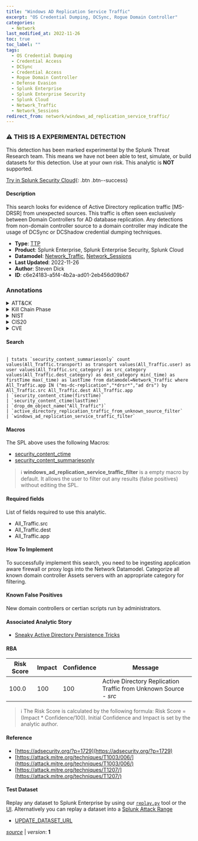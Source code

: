 ```yaml
---
title: "Windows AD Replication Service Traffic"
excerpt: "OS Credential Dumping, DCSync, Rogue Domain Controller"
categories:
  - Network
last_modified_at: 2022-11-26
toc: true
toc_label: ""
tags:
  - OS Credential Dumping
  - Credential Access
  - DCSync
  - Credential Access
  - Rogue Domain Controller
  - Defense Evasion
  - Splunk Enterprise
  - Splunk Enterprise Security
  - Splunk Cloud
  - Network_Traffic
  - Network_Sessions
redirect_from: network/windows_ad_replication_service_traffic/
---
```


### :warning: THIS IS A EXPERIMENTAL DETECTION
This detection has been marked experimental by the Splunk Threat Research team. This means we have not been able to test, simulate, or build datasets for this detection. Use at your own risk. This analytic is **NOT** supported.


[Try in Splunk Security Cloud](https://www.splunk.com/en_us/cyber-security.html){: .btn .btn--success}

#### Description

This search looks for evidence of Active Directory replication traffic [MS-DRSR] from unexpected sources. This traffic is often seen exclusively between Domain Controllers for AD database replication. Any detections from non-domain controller source to a domain controller may indicate the usage of DCSync or DCShadow credential dumping techniques.

- **Type**: [TTP](https://github.com/splunk/security_content/wiki/Detection-Analytic-Types)
- **Product**: Splunk Enterprise, Splunk Enterprise Security, Splunk Cloud
- **Datamodel**: [Network_Traffic](https://docs.splunk.com/Documentation/CIM/latest/User/NetworkTraffic), [Network_Sessions](https://docs.splunk.com/Documentation/CIM/latest/User/NetworkSessions)
- **Last Updated**: 2022-11-26
- **Author**: Steven Dick
- **ID**: c6e24183-a5f4-4b2a-ad01-2eb456d09b67

### Annotations
<details>
  <summary>ATT&CK</summary>

<div markdown="1">

#### [ATT&CK](https://attack.mitre.org/)

| ID          | Technique   | Tactic         |
| ----------- | ----------- |--------------- |
| [T1003](https://attack.mitre.org/techniques/T1003/) | OS Credential Dumping | Credential Access |

| [T1003.006](https://attack.mitre.org/techniques/T1003/006/) | DCSync | Credential Access |

| [T1207](https://attack.mitre.org/techniques/T1207/) | Rogue Domain Controller | Defense Evasion |

</div>
</details>


<details>
  <summary>Kill Chain Phase</summary>

<div markdown="1">

* Exploitation
* Actions on Objectives


</div>
</details>


<details>
  <summary>NIST</summary>

<div markdown="1">

* DE.CM



</div>
</details>

<details>
  <summary>CIS20</summary>

<div markdown="1">

* CIS 3
* CIS 5
* CIS 16



</div>
</details>

<details>
  <summary>CVE</summary>

<div markdown="1">


</div>
</details>


#### Search

```
 
| tstats `security_content_summariesonly` count values(All_Traffic.transport) as transport values(All_Traffic.user) as user values(All_Traffic.src_category) as src_category values(All_Traffic.dest_category) as dest_category min(_time) as firstTime max(_time) as lastTime from datamodel=Network_Traffic where All_Traffic.app IN ("ms-dc-replication","*drsr*","ad drs") by All_Traffic.src All_Traffic.dest All_Traffic.app 
| `security_content_ctime(firstTime)` 
| `security_content_ctime(lastTime)` 
| `drop_dm_object_name("All_Traffic")` 
| `active_directory_replication_traffic_from_unknown_source_filter` 
| `windows_ad_replication_service_traffic_filter`
```

#### Macros
The SPL above uses the following Macros:
* [security_content_ctime](https://github.com/splunk/security_content/blob/develop/macros/security_content_ctime.yml)
* [security_content_summariesonly](https://github.com/splunk/security_content/blob/develop/macros/security_content_summariesonly.yml)

> :information_source:
> **windows_ad_replication_service_traffic_filter** is a empty macro by default. It allows the user to filter out any results (false positives) without editing the SPL.



#### Required fields
List of fields required to use this analytic.
* All_Traffic.src
* All_Traffic.dest
* All_Traffic.app



#### How To Implement
To successfully implement this search, you need to be ingesting application aware firewall or proxy logs into the Network Datamodel. Categorize all known domain controller Assets servers with an appropriate category for filtering.
#### Known False Positives
New domain controllers or certian scripts run by administrators.

#### Associated Analytic Story
* [Sneaky Active Directory Persistence Tricks](/stories/sneaky_active_directory_persistence_tricks)




#### RBA

| Risk Score  | Impact      | Confidence   | Message      |
| ----------- | ----------- |--------------|--------------|
| 100.0 | 100 | 100 | Active Directory Replication Traffic from Unknown Source - $src$ |


> :information_source:
> The Risk Score is calculated by the following formula: Risk Score = (Impact * Confidence/100). Initial Confidence and Impact is set by the analytic author.


#### Reference

* [https://adsecurity.org/?p=1729](https://adsecurity.org/?p=1729)
* [https://attack.mitre.org/techniques/T1003/006/](https://attack.mitre.org/techniques/T1003/006/)
* [https://attack.mitre.org/techniques/T1207/](https://attack.mitre.org/techniques/T1207/)



#### Test Dataset
Replay any dataset to Splunk Enterprise by using our [`replay.py`](https://github.com/splunk/attack_data#using-replaypy) tool or the [UI](https://github.com/splunk/attack_data#using-ui).
Alternatively you can replay a dataset into a [Splunk Attack Range](https://github.com/splunk/attack_range#replay-dumps-into-attack-range-splunk-server)

* [UPDATE_DATASET_URL](UPDATE_DATASET_URL)



[*source*](https://github.com/splunk/security_content/tree/develop/detections/experimental/network/windows_ad_replication_service_traffic.yml) \| *version*: **1**